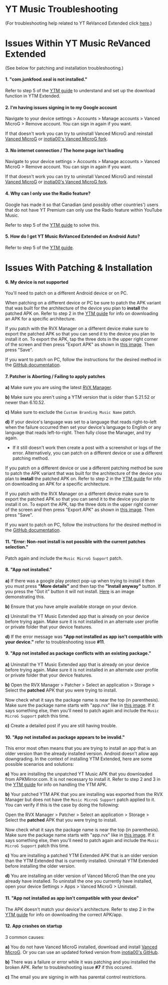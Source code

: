# **YT Music Troubleshooting**

(For troubleshooting help related to YT ReVanced Extended click [here](https://www.reddit.com/r/revancedextended/wiki/yt-troubleshooting/).)



# **Issues Within YT Music ReVanced Extended**

(See below for patching and installation troubleshooting.)



#### **1. "com.junkfood.seal is not installed."**

Refer to step 5 of the [YTM guide](https://www.reddit.com/r/revancedextended/wiki/ytm-guide/#wiki_downloader_setup) to understand and set up the download function in YTM Extended.




#### **2. I'm having issues signing in to my Google account**

Navigate to your device settings > Accounts > Manage accounts > Vanced MicroG > Remove account. You can sign in again if you want.

If that doesn't work you can try to uninstall Vanced MicroG and reinstall [Vanced MicroG](https://github.com/TeamVanced/VancedMicroG/releases/latest) or [inotia00's Vanced MicroG fork](https://github.com/inotia00/VancedMicroG/releases/latest).





#### **3. No internet connection / The home page isn't loading**

Navigate to your device settings > Accounts > Manage accounts > Vanced MicroG > Remove account. You can sign in again if you want.

If that doesn't work you can try to uninstall Vanced MicroG and reinstall [Vanced MicroG](https://github.com/TeamVanced/VancedMicroG/releases/latest) or [inotia00's Vanced MicroG fork](https://github.com/inotia00/VancedMicroG/releases/latest).





#### **4. Why can I only use the Radio feature?**

Google has made it so that Canadian (and possibly other countries') users that do not have YT Premium can only use the Radio feature within YouTube Music.

Refer to step 5 of the [YTM guide](https://www.reddit.com/r/revancedextended/wiki/ytm-guide/#wiki_spoof_app_version_setup_.28for_canadian_users.29) to solve this.




#### **5. How do I get YT Music ReVanced Extended on Android Auto?**

Refer to step 5 of the [YTM guide](https://www.reddit.com/r/revancedextended/wiki/ytm-guide/#wiki_android_auto_setup).







# **Issues With Patching & Installation**



#### **6. My device is not supported**

You'll need to patch on a different Android device or on PC.

When patching on a different device or PC be sure to patch the APK variant that was built for the architecture of the device you plan to **install** the patched APK on. Refer to step 2 in the [YTM guide](https://www.reddit.com/r/revancedextended/wiki/ytm-guide/#wiki_2._getting_an_unpatched_yt_music) for info on downloading an APK for a specific architecture.

If you patch with the RVX Manager on a different device make sure to export the patched APK so that you can send it to the device you plan to install it on. To export the APK, tap the three dots in the upper right corner of the screen and then press "Export APK" as shown in [this image](https://imgur.com/a/JqmfzAj). Then press "Save".

If you want to patch on PC, follow the instructions for the desired method in the [GitHub documentation](https://github.com/inotia00/revanced-documentation#revanced-extended-documentation).




#### **7. Patcher is Aborting / Failing to apply patches**

**a)** Make sure you are using the latest [RVX Manager](https://github.com/inotia00/revanced-manager/releases/latest).

**b)** Make sure you aren't using a YTM version that is older than 5.21.52 or newer than 6.10.52.

**c)** Make sure to exclude the `Custom Branding Music Name` patch.

**d)** If your device's language was set to a language that reads right-to-left when the failure occurred then set your device's language to English or any language that reads left-to-right. Then fully close the Manager, and try again.

* If it still doesn't work then create a post with a screenshot or logs of the error. Alternatively, you can patch on a different device or use a different patching method.

If you patch on a different device or use a different patching method be sure to patch the APK variant that was built for the architecture of the device you plan to **install** the patched APK on. Refer to step 2 in the [YTM guide](https://www.reddit.com/r/revancedextended/wiki/ytm-guide/#wiki_2._getting_an_unpatched_yt_music) for info on downloading an APK for a specific architecture.

If you patch with the RVX Manager on a different device make sure to export the patched APK so that you can send it to the device you plan to install it on. To export the APK, tap the three dots in the upper right corner of the screen and then press "Export APK" as shown in [this image](https://imgur.com/a/JqmfzAj). Then press "Save".

If you want to patch on PC, follow the instructions for the desired method in the [GitHub documentation](https://github.com/inotia00/revanced-documentation#revanced-extended-documentation).




#### **11. "Error: Non-root install is not possible with the current patches selection."**

Patch again and include the `Music MicroG Support` patch.




#### **8. "App not installed."**

**a)** If there was a google play protect pop-up when trying to install it then you must press **"More details"** and then tap the **"Install anyway"** button. If you press the "Got it" button it will not install. [Here](https://imgur.com/a/Ck8nfhn) is an image demonstrating this.

**b)** Ensure that you have ample available storage on your device.

**c)** Uninstall the YT Music Extended app that is already on your device before trying again. Make sure it is not installed in an alternate user profile or private folder that your device features.

**d)** If the error message was **"App not installed as app isn't compatible with your device."** refer to troubleshooting issue **#11**.




#### **9. "App not installed as package conflicts with an existing package."**

**a)** Uninstall the YT Music Extended app that is already on your device before trying again. Make sure it is not installed in an alternate user profile or private folder that your device features.

**b)** Open the RVX Manager > Patcher > Select an application > Storage > Select the **patched** APK that you were trying to install.

Now check what it says the package name is near the top (in parenthesis). Make sure the package name starts with "app.rvx" like in [this image](https://imgur.com/a/AlYepUa). If it says something else, then you'll need to patch again and include the `Music MicroG Support` patch this time.

**c)** Create a detailed post if you are still having trouble.




#### **10. "App not installed as package appears to be invalid."**

This error most often means that you are trying to install an app that is an older version than the already installed version. Android doesn't allow app downgrading. In the context of installing YTM Extended, here are some possible scenarios and solutions:

**a)** You are installing the unpatched YT Music APK that you downloaded from APKMirror.com. It is not necessary to install it. Refer to step 2 and 3 in the [YTM guide](https://www.reddit.com/r/revancedextended/wiki/ytm-guide/#wiki_2._getting_an_unpatched_yt_music) for info on handling the YTM APK.

**b)** Your patched YTM APK that you are installing was exported from the RVX Manager but does not have the `Music MicroG Support` patch applied to it. You can verify if this is the case by doing the following:

Open the RVX Manager > Patcher > Select an application > Storage > Select the **patched** APK that you were trying to install.

Now check what it says the package name is near the top (in parenthesis). Make sure the package name starts with "app.rvx" like in [this image](https://imgur.com/a/AlYepUa). If it says something else, then you'll need to patch again and include the `Music MicroG Support` patch this time.

**c)** You are installing a patched YTM Extended APK that is an older version than the YTM Extended that is currently installed. Uninstall YTM Extended before installing the older version.

**d)** You are installing an older version of Vanced MicroG than the one you already have installed. To uninstall the one you currently have installed, open your device Settings > Apps > Vanced MicroG > Uninstall.




#### **11. "App not installed as app isn't compatible with your device"**

The APK doesn't match your device's architecture. Refer to step 2 in the [YTM guide](https://www.reddit.com/r/revancedextended/wiki/ytm-guide/#wiki_2._getting_an_unpatched_yt_music) for info on downloading the correct APK/app.




#### **12. App crashes on startup**

3 common causes:

**a)** You do not have Vanced MicroG installed, download and install [Vanced MicroG](https://github.com/TeamVanced/VancedMicroG/releases/latest). Or you can use an updated forked version from [inotia00's GitHub](https://github.com/inotia00/VancedMicroG/releases/latest).

**b)** There was a failure or error while it was patching and you installed the broken APK. Refer to troubleshooting issue **#7** if this occured.

**c)** The email you are signing in with has parental control restrictions.